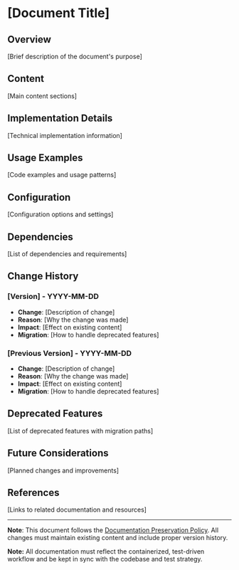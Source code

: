 # [Document Title]

## Overview
[Brief description of the document's purpose]

## Content
[Main content sections]

## Implementation Details
[Technical implementation information]

## Usage Examples
[Code examples and usage patterns]

## Configuration
[Configuration options and settings]

## Dependencies
[List of dependencies and requirements]

## Change History

### [Version] - YYYY-MM-DD
- **Change**: [Description of change]
- **Reason**: [Why the change was made]
- **Impact**: [Effect on existing content]
- **Migration**: [How to handle deprecated features]

### [Previous Version] - YYYY-MM-DD
- **Change**: [Description of change]
- **Reason**: [Why the change was made]
- **Impact**: [Effect on existing content]
- **Migration**: [How to handle deprecated features]

## Deprecated Features
[List of deprecated features with migration paths]

## Future Considerations
[Planned changes and improvements]

## References
[Links to related documentation and resources]

---
**Note**: This document follows the [Documentation Preservation Policy](../architecture/documentation-policy.md). All changes must maintain existing content and include proper version history. 

**Note:** All documentation must reflect the containerized, test-driven workflow and be kept in sync with the codebase and test strategy. 